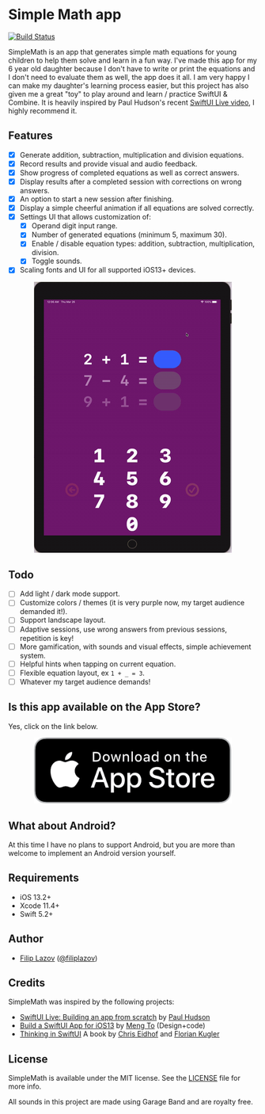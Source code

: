 # Simple Math app

[![Build Status](https://app.bitrise.io/app/bdde9ef31505ea1c/status.svg?token=Hm5PXHsL4uQeV_oGsKFtuA&branch=master)](https://app.bitrise.io/app/bdde9ef31505ea1c)

SimpleMath is an app that generates simple math equations for young children to help them solve and learn in a fun way. I've made this app for my 6 year old daughter because I don't have to write or print the equations and I don't need to evaluate them as well, the app does it all. 
I am very happy I can make my daughter's learning process easier, but this project has also given me a great "toy" to play around and learn / practice SwiftUI & Combine.
It is heavily inspired by Paul Hudson's recent [SwiftUI Live video](https://www.youtube.com/watch?v=FE4ys3tW1VI), I highly recommend it.

## Features

- [x] Generate addition, subtraction, multiplication and division equations.
- [x] Record results and provide visual and audio feedback.
- [x] Show progress of completed equations as well as correct answers.
- [x] Display results after a completed session with corrections on wrong answers.
- [x] An option to start a new session after finishing.
- [x] Display a simple cheerful animation if all equations are solved correctly.
- [x] Settings UI that allows customization of:
    - [x] Operand digit input range.
    - [x] Number of generated equations (minimum 5, maximum 30).
    - [x] Enable / disable equation types: addition, subtraction, multiplication, division.
    - [x] Toggle sounds.
- [x] Scaling fonts and UI for all supported iOS13+ devices.

<p align="center">
    <img src="Images/Recording.gif" width="400" max-width="90%" alt="SimpleMath" />
</p>

## Todo

- [ ] Add light / dark mode support.
- [ ] Customize colors / themes (it is very purple now, my target audience demanded it!).
- [ ] Support landscape layout.
- [ ] Adaptive sessions, use wrong answers from previous sessions, repetition is key!
- [ ] More gamification, with sounds and visual effects, simple achievement system.
- [ ] Helpful hints when tapping on current equation.
- [ ] Flexible equation layout, ex `1 + _ = 3`.
- [ ] Whatever my target audience demands!

## Is this app available on the App Store?

Yes, click on the link below.

<p align="center">
  <a href="https://apps.apple.com/us/app/simple-math-learn-by-solving/id1508285174?ls=1">
    <img src="Images/appstore.png" width="400" max-width="90%" alt="App Store" />
  </a>
</p>

## What about Android?

At this time I have no plans to support Android, but you are more than welcome to implement an Android version yourself.

## Requirements

- iOS 13.2+
- Xcode 11.4+
- Swift 5.2+

## Author
* [Filip Lazov](https://github.com/filiplazov) ([@filiplazov](https://twitter.com/filiplazov))

## Credits
SimpleMath was inspired by the following projects:

* [SwiftUI Live: Building an app from scratch](https://www.youtube.com/watch?v=FE4ys3tW1VI) by [Paul Hudson](https://twitter.com/twostraws)
* [Build a SwiftUI App for iOS13](https://designcode.io/swiftui?promo=learnswiftui) by [Meng To](https://twitter.com/MengTo) (Design+code)
* [Thinking in SwiftUI](https://www.objc.io/books/thinking-in-swiftui/) A book by [Chris Eidhof](https://twitter.com/chriseidhof) and [Florian Kugler](https://twitter.com/floriankugler)

## License

SimpleMath is available under the MIT license. See the [LICENSE](LICENSE) file for more info.

All sounds in this project are made using Garage Band and are royalty free.